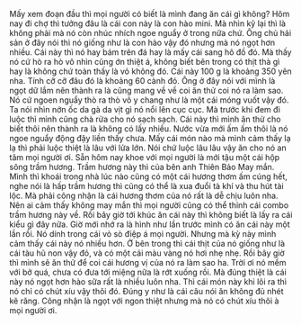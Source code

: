 Mấy xem đoạn đầu thì mọi người có biết là mình đang ăn cái gì không? Hôm nay đi chợ thì tưởng đâu là cái con này là con hào mini. Mà nhìn kỹ lại thì là không phải mà nó còn nhúc nhích ngoe nguẩy ở trong nữa chứ. Ông chủ hải sản ở đây nói thì nó giống như là con hào vậy đó nhưng mà nó ngọt hơn nhiều. Cái này thì nó hay bám trên đá hay là mấy cái sang hô đồ đó. Mà thấy nó cứ hò ra hò vô nhìn cũng ớn thiệt á, không biết bên trong có thịt thà gì hay là không chứ toàn thấy là vỏ không đó. Cái này 100 g là khoảng 350 yên nha. Tính cỡ cỡ đâu đó là khoảng 60 cành đó. Ông ở đây nói với mình là ngọt dữ lắm nên thành ra là cũng mang về về coi ăn thử coi nó ra làm sao. Nó cứ ngoen nguẩy thò ra thò vô y chang như là một cái móng vuốt vậy đó. Ta nói nhìn nớn ốc da gà da vịt gì nó nổi lên cục cục. Mà trước khi đem đi luộc thì mình cũng chà rửa cho nó sạch sạch. Cái này thì mình ăn thử cho biết thôi nên thành ra là không có lấy nhiều. Nước vừa mới ấm ấm thôi là nó ngoe nguẩy động đậy liền thấy chưa. Mấy cái món nào mà mình cảm thấy lạ lạ thì phải luộc thiệt là lâu với lửa lớn. Nói chứ luộc lâu lâu vậy ăn cho nó an tâm mọi người ơi. Sẵn hôm nay khoe với mọi người là mới tậu một cái hộp sông trầm hương. Trầm hương này thì của bên anh Thiên Bảo May mắn. Mình thì khoái trong nhà lúc nào cũng có một cái hương thơm ấm cúng hết, nghe nói là hấp trầm hương thì cũng có thể là xua đuổi tà khí và thu hút tài lộc. Mà phải công nhận là cái hương thơm của nó rất là dễ chịu luôn nha. Nên ai cảm thấy không may mắn thì mọi người cũng có thể thỉnh cái combo trầm hương này về. Rồi bây giờ tới khúc ăn cái này thì không biết là lấy ra cái kiểu gì đây nữa. Giờ mới nhớ ra là hình như lần trước mình có ăn cái này một lần rồi. Nó dính trong cái vỏ sò điệp á mọi người. Nhưng mà kỳ này mình cảm thấy cái này nó nhiều hơn. Ở bên trong thì cái thịt của nó giống như là cái tàu hũ non vậy đó, và có một cái màu vàng nó hơi nhẹ nhẹ. Rồi bây giờ thì mình sẽ ăn thử để coi cái hương vị của nó ra làm sao ha. Trời ơi nó mềm với bở quá, chưa có đưa tới miệng nữa là rớt xuống rồi. Mà đúng thiệt là cái này nó ngọt hơn hào sữa rất là nhiều luôn nha. Thì cái món này khi lôi ra thì nó chỉ có chút xíu vậy thôi đó. Đúng y như là cái câu nói ăn không đủ nhét kẽ răng. Công nhận là ngọt với ngon thiệt nhưng mà nó có chút xíu thôi à mọi người ơi.
